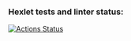 ### Hexlet tests and linter status:
[![Actions Status](https://github.com/VictoriaBoyarkina/frontend-project-44/workflows/hexlet-check/badge.svg)](https://github.com/VictoriaBoyarkina/frontend-project-44/actions)